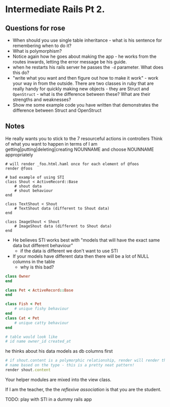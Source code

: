 # Intermediate Rails Pt 2.

## Questions for rose

* When should you use single table inheritance - what is his sentence for
  remembering when to do it?
* What is polymorphism?
* Notice again how he goes about making the app - he works from the routes
  inwards, letting the error message be his guide.
* when he restarts his rails server he passes the `-d` parameter. What does this
  do?
* "write what you want and then figure out how to make it work" - work your way
  in from the outside. There are two classes in ruby that are really handy for
  quickly making new objects - they are Struct and `OpenStruct` - what is the
  difference between these? What are their strengths and weaknesses?
* Show me some example code you have written that demonstrates the difference
  between Struct and OpenStruct
## Notes

He really wants you to stick to the 7 resourceful actions in controllers
Think of what you want to happen in terms of
I am getting|putting|deleting|creating  NOUNNAME
and choose NOUNNAME appropriately

```
# will render _foo.html.haml once for each element of @foos
render @foos
```


```
# bad example of using STI
class Shout < ActiveRecord::Base
    # shout data
    # shout behaviour
end

class TextShout < Shout
    # TextShout data (different to Shout data)
end

class ImageShout < Shout
    # ImageShout data (different to Shout data)
end
```

* He believes STI works best with "models that will have the exact same data but
  different behaviour"
    * if the data is different we don't want to use STI
* If your models have different data then there will be a lot of NULL columns in
  the table
    * why is this bad?

```ruby
class Owner
end

class Pet < ActiveRecord::Base
end

class Fish < Pet
    # unique fishy behaviour
end
class Cat < Pet
    # unique catty behaviour
end

# table would look like
# id name owner_id created_at
```

he thinks about his data models as db columns first

```ruby
# if shout.content is a polymorphic relationship, render will render the partial
# name based on the type - this is a pretty neat pattern!
render shout.content
```

Your helper modules are mixed into the view class.


If I am the teacher, the the _reflexive association_ is that you are the
student.


TODO: play with STI in a dummy rails app
